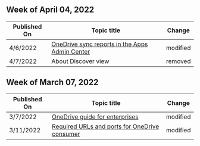 <!-- This file is generated automatically each week. Changes made to this file will be overwritten.-->



## Week of April 04, 2022


| Published On |Topic title | Change |
|------|------------|--------|
| 4/6/2022 | [OneDrive sync reports in the Apps Admin Center](/OneDrive/sync-health) | modified |
| 4/7/2022 | About Discover view | removed |


## Week of March 07, 2022


| Published On |Topic title | Change |
|------|------------|--------|
| 3/7/2022 | [OneDrive guide for enterprises](/OneDrive/plan-onedrive-enterprise) | modified |
| 3/11/2022 | [Required URLs and ports for OneDrive consumer](/OneDrive/required-urls-and-ports) | modified |
